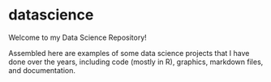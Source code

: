 # datascience
Welcome to my Data Science Repository!

Assembled here are examples of some data science projects that I have done over the years, including code (mostly in R), graphics, markdown files, and documentation.
